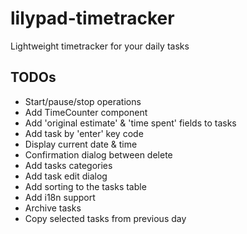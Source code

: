 # lilypad-timetracker

Lightweight timetracker for your daily tasks

## TODOs
* Start/pause/stop operations
* Add TimeCounter component
* Add 'original estimate' & 'time spent' fields to tasks
* Add task by 'enter' key code
* Display current date & time
* Confirmation dialog between delete
* Add tasks categories
* Add task edit dialog
* Add sorting to the tasks table
* Add i18n support
* Archive tasks
* Copy selected tasks from previous day
